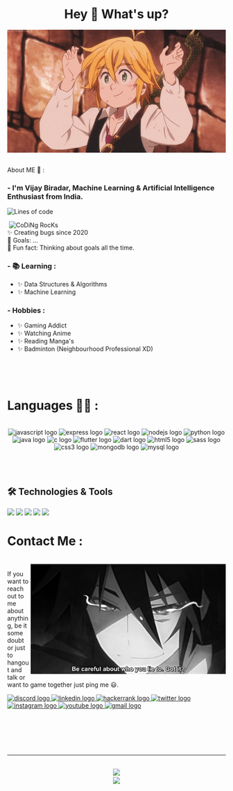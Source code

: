 <h1 align="center">Hey 👋 What's up?</h1>     

<div align="center">
<img hight="300" width="700" alt="GIF" align="center" src="https://github.com/iam-kira/iam-kira/blob/main/Konichiwa.gif">
</div>
<br clear="both">

<!-- <div align="left"> -->
<!-- <p align="left">My name is <b><em>Vijay Biradar</em></b> and I'm a skilled programmer from India.</p> -->
  
<!-- ![Profile Views](http://img.shields.io/badge/Profile%20Views-126-blue) -->

<!-- <div align="right"> -->
  
<!--   </div> -->

  About ME 💬 :

### - I'm Vijay Biradar, Machine Learning & Artificial Intelligence Enthusiast from India.
![Lines of code](https://img.shields.io/badge/From%20Hello%20World%20I%27ve%20Written-50%20Thousand%20lines%20of%20code-blue)
  
<img src="https://github.com/SP-XD/SP-XD/blob/main/images/dev-working_rounded.gif?raw=true" href="https://github.com/sp-xd" alt="CoDiNg RocKs" align="right" width="500"/>
<!-- <img hight="400" width="500" alt="GIF" align="right" src="https://github.com/Xx-Ashutosh-xX/Xx-Ashutosh-xX/blob/master/assets/1936.gif"> -->

<p align="left">✨ Creating bugs since 2020<br>🎯 Goals: ...<br>🎲 Fun fact: Thinking about goals all the time.</p>

### - 📚 Learning :
- ✨ Data Structures & Algorithms
- ✨ Machine Learning 

### - Hobbies : 
- ✨ Gaming Addict
- ✨ Watching Anime
- ✨ Reading Manga's
- ✨ Badminton (Neighbourhood Professional XD)

</br>
</br>
</br>
<!-- <h2 align="left">About me</h2> -->

# Languages 👨‍💻 :
</br>
<div align="center">
  
  <img src="https://cdn.jsdelivr.net/gh/devicons/devicon/icons/javascript/javascript-original.svg" height="40" width="52" alt="javascript logo"  />
  <img src="https://cdn.jsdelivr.net/gh/devicons/devicon/icons/express/express-original.svg" height="40" width="52" alt="express logo"  />
  <img src="https://cdn.jsdelivr.net/gh/devicons/devicon/icons/react/react-original.svg" height="40" width="52" alt="react logo"  />
  <img src="https://cdn.jsdelivr.net/gh/devicons/devicon/icons/nodejs/nodejs-original.svg" height="40" width="52" alt="nodejs logo"  />
  <img src="https://cdn.jsdelivr.net/gh/devicons/devicon/icons/python/python-original.svg" height="40" width="52" alt="python logo"  />
  <img src="https://cdn.jsdelivr.net/gh/devicons/devicon/icons/java/java-original.svg" height="40" width="52" alt="java logo"  />
  <img src="https://cdn.jsdelivr.net/gh/devicons/devicon/icons/c/c-original.svg" height="40" width="52" alt="c logo"  />
  <img src="https://cdn.jsdelivr.net/gh/devicons/devicon/icons/flutter/flutter-original.svg" height="40" width="52" alt="flutter logo"  />
  <img src="https://cdn.jsdelivr.net/gh/devicons/devicon/icons/dart/dart-original.svg" height="40" width="52" alt="dart logo"  />
  <img src="https://cdn.jsdelivr.net/gh/devicons/devicon/icons/html5/html5-original.svg" height="40" width="52" alt="html5 logo"  />
  <img src="https://cdn.jsdelivr.net/gh/devicons/devicon/icons/sass/sass-original.svg" height="40" width="52" alt="sass logo"  />
  <img src="https://cdn.jsdelivr.net/gh/devicons/devicon/icons/css3/css3-original.svg" height="40" width="52" alt="css3 logo"  />
  <img src="https://cdn.jsdelivr.net/gh/devicons/devicon/icons/mongodb/mongodb-original.svg" height="40" width="52" alt="mongodb logo"  />
  <img src="https://cdn.jsdelivr.net/gh/devicons/devicon/icons/mysql/mysql-original.svg" height="40" width="52" alt="mysql logo"  />
</div>

</br>
</br>
</br>

<!-- <h2 align="left">I code with</h2> -->

###



###
## 🛠 Technologies & Tools


![](https://img.shields.io/badge/OS-Linux-informational?style=flat&logo=linux&logoColor=white&color=voilet)
![](https://img.shields.io/badge/Editor-VS_Code-informational?style=flat&logo=visual-studio-code&logoColor=white&color=voilet)
![](https://img.shields.io/badge/Tools-Docker-informational?style=flat&logo=docker&logoColor=white&color=voilet)
![](https://img.shields.io/badge/Tools-Kubernetes-informational?style=flat&logo=kubernetes&logoColor=white&color=voilet)
![](https://img.shields.io/badge/Shell-Bash-informational?style=flat&logo=gnu-bash&logoColor=white&color=voilet)
<!-- ![](https://img.shields.io/badge/Code-Python-informational?style=flat&logo=python&logoColor=black&color=voilet)
![](https://img.shields.io/badge/Code-JavaScript-informational?style=flat&logo=javascript&logoColor=black&color=voilet8)
![](https://img.shields.io/badge/Code-React-informational?style=flat&logo=react&logoColor=black&color=voilet) -->

<!-- ![](https://img.shields.io/badge/Tools-PostgreSQL-informational?style=flat&logo=postgresql&logoColor=white&color=6aa6f8) -->


# Contact Me :

<p>
 </br>


<img hight="320" width="450" align="right" alt="GIF" src="https://github.com/iam-kira/iam-kira/blob/main/Contactme.gif">


If you want to reach out to me about anything, be it some doubt or just to hangout and talk or want to game together just ping me 😃.

<div align="left">
  <a href="https://discord.com/channels/@me" target="_blank">
    <img src="https://raw.githubusercontent.com/maurodesouza/profile-readme-generator/master/src/assets/icons/social/discord/default.svg" width="52" height="40" alt="discord logo"  />
  </a>
  <a href="https://www.linkedin.com/in/vijay-biradar-1a2276164/" target="_blank">
    <img src="https://raw.githubusercontent.com/maurodesouza/profile-readme-generator/master/src/assets/icons/social/linkedin/default.svg" width="52" height="40" alt="linkedin logo"  />
  </a>
  <a href="https://www.hackerrank.com/Itadori_Yuuji" target="_blank">
    <img src="https://raw.githubusercontent.com/maurodesouza/profile-readme-generator/master/src/assets/icons/social/hackerrank/default.svg" width="52" height="40" alt="hackerrank logo"  />
  </a>
  <a href="https://twitter.com/Luoyfer" target="_blank">
    <img src="https://raw.githubusercontent.com/maurodesouza/profile-readme-generator/master/src/assets/icons/social/twitter/default.svg" width="52" height="40" alt="twitter logo"  />
  </a>
  <a href="https://www.instagram.com/vijayybiradar/" target="_blank">
    <img src="https://raw.githubusercontent.com/maurodesouza/profile-readme-generator/master/src/assets/icons/social/instagram/default.svg" width="52" height="40" alt="instagram logo"  />
  </a>
  <a href="https://www.youtube.com/channel/UCiQjz_dDcweAaFMQxhGN6pA" target="_blank">
    <img src="https://raw.githubusercontent.com/maurodesouza/profile-readme-generator/master/src/assets/icons/social/youtube/default.svg" width="52" height="40" alt="youtube logo"  />
  </a>
  <a href="vijaybiradar8273@gmail.com" target="_blank">
    <img src="https://raw.githubusercontent.com/maurodesouza/profile-readme-generator/master/src/assets/icons/social/gmail/default.svg" width="52" height="40" alt="gmail logo"  />
  </a>
</div>
 </p>
</br>
</br>
</br>
</br>

###
<div align="center" >
<hr></hr>
</br>
<img src="https://github.com/SP-XD/SP-XD/blob/main/images/dino_rounded.gif?raw=true" href="https://github.com/SP-XD" width="700"/>
<!-- <img height="120" alt="Thanks for visiting me" width="100%" src="https://raw.githubusercontent.com/BrunnerLivio/brunnerlivio/master/images/marquee.svg" /><br> -->
<!-- <img src="https://github.com/SP-XD/SP-XD/blob/main/images/this_page_is.gif?raw=true"  width="300"/> -->

</div>
<div align="center">
  <img src="https://profile-counter.glitch.me/iam/count.svg?"  />
</div>

